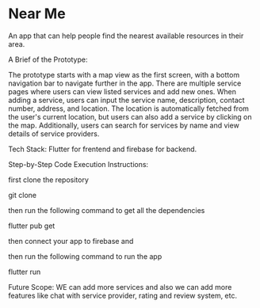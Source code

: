 # Near Me

An app that can help people find the nearest available resources in their area.

A Brief of the Prototype:

The prototype starts with a map view as the first screen, with a bottom navigation bar to navigate further in the app. There are multiple service pages where users can view listed services and add new ones. When adding a service, users can input the service name, description, contact number, address, and location. The location is automatically fetched from the user's current location, but users can also add a service by clicking on the map. Additionally, users can search for services by name and view details of service providers.

Tech Stack:
Flutter for frentend and firebase for backend.


Step-by-Step Code Execution Instructions:


first clone the repository
 
git clone

then run the following command to get all the dependencies

flutter pub get

then connect your app to firebase and

then run the following command to run the app

flutter run



Future Scope:
WE can add more services and also we can add more features like chat with service provider, rating and review system, etc.
